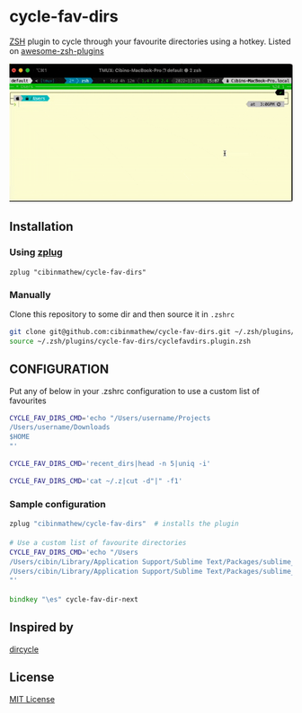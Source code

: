 # cycle-fav-dirs
[ZSH](https://www.zsh.org/) plugin to cycle through your favourite directories using a hotkey. Listed on [awesome-zsh-plugins](https://github.com/unixorn/awesome-zsh-plugins#plugins) 


![screenshot](https://github.com/cibinmathew/cycle-fav-dirs/blob/main/images/cycle-fav-dirs-demo.gif?raw=true)

## Installation

### Using [zplug](https://github.com/zplug/zplug)

```
zplug "cibinmathew/cycle-fav-dirs"
```

### Manually
Clone this repository to some dir and then source it in `.zshrc`

```zsh
git clone git@github.com:cibinmathew/cycle-fav-dirs.git ~/.zsh/plugins/cycle-fav-dirs
source ~/.zsh/plugins/cycle-fav-dirs/cyclefavdirs.plugin.zsh
```

## CONFIGURATION
Put any of below in your .zshrc configuration to use a custom list of favourites

```zsh
CYCLE_FAV_DIRS_CMD='echo "/Users/username/Projects
/Users/username/Downloads
$HOME
"'
```
    
 ```zsh
CYCLE_FAV_DIRS_CMD='recent_dirs|head -n 5|uniq -i'
```
```zsh
CYCLE_FAV_DIRS_CMD='cat ~/.z|cut -d"|" -f1'
```

### Sample configuration

```zsh
zplug "cibinmathew/cycle-fav-dirs"  # installs the plugin

# Use a custom list of favourite directories
CYCLE_FAV_DIRS_CMD='echo "/Users
/Users/cibin/Library/Application Support/Sublime Text/Packages/sublime_quickfix_list/images
/Users/cibin/Library/Application Support/Sublime Text/Packages/sublime_quickfix_list/tests
"'

bindkey "\es" cycle-fav-dir-next

```


## Inspired by
[dircycle](https://github.com/ohmyzsh/ohmyzsh/blob/master/plugins/dircycle/dircycle.plugin.zsh)



## License

[MIT License](LICENSE)
